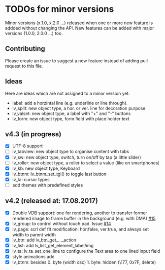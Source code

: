 # TODOs for minor versions
Minor versions (x.1.0, x.2.0 ...) released when one or more new feature is addded without changing the API. New features can be added with major versions (1.0.0, 2.0.0 ...) too. 

## Contributing
Please create an issue to suggest a new feature instead of adding pull request to this file.

## Ideas
Here are ideas which are not assigned to a minor version yet:
- label: add a horzintal line (e.g. underline or line through).
- lv_split: new object type, a hor. or ver. line for decoration purpose
- lv_valset: new object type, a label with "+" and "-" buttons
- lv_form: new object type, form field with place holder text 

## v4.3 (in progress)
- [x] UTF-8 support
- [ ] lv_tabview: new object type to organise content with tabs
- [x] lv_sw: new object type, switch, turn on/off by tap (a little slider)
- [ ] lv_roller: new object type, a roller to select a value (like on smartphones) 
- [x] lv_kb: new object type, Keyboard
- [x] lv_btnm: lv_btnm_set_tgl() to toggle last button
- [x] lv_ta: cursor types
- [ ] add themes with predefined styles

## v4.2 (released at: 17.08.2017)
- [x] Double VDB support: one for rendering, another to transfer former rendered image to frame buffer in the background (e.g. with DMA) [#15](https://github.com/littlevgl/lvgl/issues/15)
- [x] lv_group: to control without touch pad. Issue [#14](https://github.com/littlevgl/lvgl/issues/14)
- [x] lv_page: scrl def fit modification: hor:false, ver:true, and always set width to parent width
- [x] lv_btn: add lv_btn_get_..._action
- [x] lv_list: add lv_list_get_element_label/img
- [x] lv_ta: lv_ta_set_one_line to configure the Text area to one lined input field
- [x] style animations add
- [x] lv_btnm:  besides 0. byte (width dsc) 1. byte: hidden (\177, 0x7F, delete)
